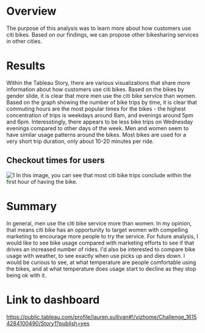 # Overview
The purpose of this analysis was to learn more about how customers use citi bikes. Based on our findings, we can propose other bikesharing services in other cities.

# Results
Within the Tableau Story, there are various visualizations that share more information about how customers use citi bikes. Based on the bikes by gender slide, it is clear that more men use the citi bike service than women. Based on the graph showing the number of bike trips by time, it is clear that commuting hours are the most popular times for the bikes - the highest concentration of trips is weekdays around 8am, and evenings around 5pm and 6pm. Interesstingly, there appears to be less bike trips on Wednesday evenings compared to other days of the week. Men and women seem to have similar usage patterns around the bikes. Most bikes are used for a very short trip duration, only about 10-20 minutes per ride.

## Checkout times for users
![1](https://user-images.githubusercontent.com/74469315/110876700-07aea480-82a6-11eb-867f-5b82106044cf.PNG)
In this image, you can see that most citi bike trips conclude within the first hour of having the bike.


# Summary
In general, men use the citi bike service more than women. In my opinion, that means citi bike has an opportunity to target women with compelling marketing to encourage more people to try the service. For future analysis, I would like to see bike usage compared with marketing efforts to see if that drives an increased number of rides. I'd also be interested to compare bike usage with weather, to see exactly when use picks up and dies down. I would be curious to see, at what temperature are people comfortable using the bikes, and at what temperature does usage start to decline as they stop being ok with it.


# Link to dashboard
https://public.tableau.com/profile/lauren.sullivan#!/vizhome/Challenge_16154284100490/Story1?publish=yes
